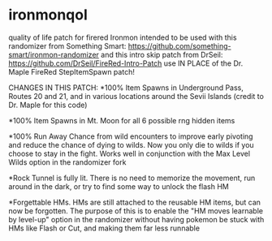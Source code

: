 # ironmonqol
quality of life patch for firered Ironmon 
intended to be used with this randomizer from Something Smart: https://github.com/something-smart/ironmon-randomizer
and this intro skip patch from DrSeil: https://github.com/DrSeil/FireRed-Intro-Patch
use IN PLACE of the Dr. Maple FireRed StepItemSpawn patch!

CHANGES IN THIS PATCH:
*100% Item Spawns in Underground Pass, Routes 20 and 21, and in various locations around the Sevii Islands (credit to Dr. Maple for this code)

*100% Item Spawns in Mt. Moon for all 6 possible rng hidden items

*100% Run Away Chance from wild encounters to improve early pivoting and reduce the chance of dying to wilds. Now you only die to wilds if you choose to stay in the fight.  Works well in conjunction with the Max Level Wilds option in the randomizer fork

*Rock Tunnel is fully lit. There is no need to memorize the movement, run around in the dark, or try to find some way to unlock the flash HM

*Forgettable HMs. HMs are still attached to the reusable HM items, but can now be forgotten. The purpose of this is to enable the "HM moves learnable by level-up" option in the randomizer without having pokemon be stuck with HMs like Flash or Cut, and making them far less runnable
